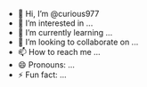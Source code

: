 - 👋 Hi, I’m @curious977
- 👀 I’m interested in ...
- 🌱 I’m currently learning ...
- 💞️ I’m looking to collaborate on ...
- 📫 How to reach me ...
- 😄 Pronouns: ...
- ⚡ Fun fact: ...

<!---
curious977/curious977 is a ✨ special ✨ repository because its `README.md` (this file) appears on your GitHub profile.
You can click the Preview link to take a look at your changes.
--->
